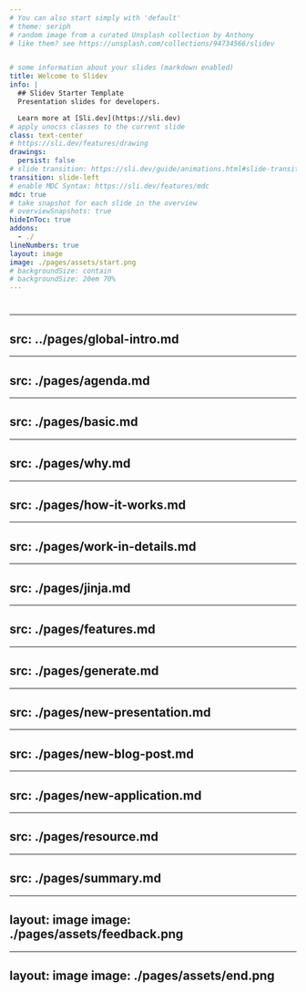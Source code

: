 ```yaml
---
# You can also start simply with 'default'
# theme: seriph
# random image from a curated Unsplash collection by Anthony
# like them? see https://unsplash.com/collections/94734566/slidev


# some information about your slides (markdown enabled)
title: Welcome to Slidev
info: |
  ## Slidev Starter Template
  Presentation slides for developers.

  Learn more at [Sli.dev](https://sli.dev)
# apply unocss classes to the current slide
class: text-center
# https://sli.dev/features/drawing
drawings:
  persist: false
# slide transition: https://sli.dev/guide/animations.html#slide-transitions
transition: slide-left
# enable MDC Syntax: https://sli.dev/features/mdc
mdc: true
# take snapshot for each slide in the overview
# overviewSnapshots: true
hideInToc: true
addons:
  - ./
lineNumbers: true
layout: image
image: ./pages/assets/start.png
# backgroundSize: contain
# backgroundSize: 20em 70%
---
```


#

---
src: ../pages/global-intro.md
---
---
src: ./pages/agenda.md
---
---
src: ./pages/basic.md
---
---
src: ./pages/why.md
---
---
src: ./pages/how-it-works.md
---
---
src: ./pages/work-in-details.md
---
---
src: ./pages/jinja.md
---
---
src: ./pages/features.md
---
---
src: ./pages/generate.md
---
---
src: ./pages/new-presentation.md
---
---
src: ./pages/new-blog-post.md
---
---
src: ./pages/new-application.md
---
---
src: ./pages/resource.md
---
---
src: ./pages/summary.md
---
---
layout: image
image: ./pages/assets/feedback.png
---
---
layout: image
image: ./pages/assets/end.png
---